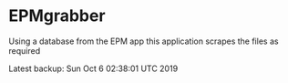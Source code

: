 # EPMgrabber
Using a database from the EPM app this application scrapes the files as required


Latest backup: Sun Oct 6 02:38:01 UTC 2019
